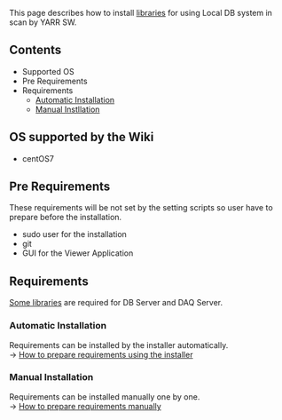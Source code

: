 This page describes how to install [libraries](https://github.com/jlab-hep/Yarr/wiki/Libraries) for using Local DB system in scan by YARR SW.

Contents
---

* Supported OS
* Pre Requirements
* Requirements
  * [Automatic Installation](https://github.com/jlab-hep/Yarr/wiki/Automatic-Installetion) 
  * [Manual Instllation](https://github.com/jlab-hep/Yarr/wiki/Manual-Installation)

## OS supported by the Wiki
* centOS7

## Pre Requirements
These requirements will be not set by the setting scripts so user have to prepare before the installation.
* sudo user for the installation
* git
* GUI for the Viewer Application

## Requirements

[Some libraries](https://github.com/jlab-hep/Yarr/wiki/Libraries) are required for DB Server and DAQ Server.

### Automatic Installation

Requirements can be installed by the installer automatically.<br>
-> [How to prepare requirements using the installer](https://github.com/jlab-hep/Yarr/wiki/Automatic-Installetion)

### Manual Installation

Requirements can be installed manually one by one.<br>
-> [How to prepare requirements manually](https://github.com/jlab-hep/Yarr/wiki/Manual-Installation)
